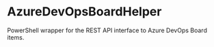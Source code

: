 # AzureDevOpsBoardHelper
PowerShell wrapper for the REST API interface to Azure DevOps Board items.
